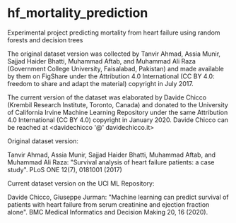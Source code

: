 # hf_mortality_prediction
Experimental project predicting mortality from heart failure using random forests and decision trees


The original dataset version was collected by Tanvir Ahmad, Assia Munir, Sajjad Haider Bhatti, Muhammad Aftab, and Muhammad Ali Raza (Government College University, Faisalabad, Pakistan) and made available by them on FigShare under the Attribution 4.0 International (CC BY 4.0: freedom to share and adapt the material) copyright in July 2017.

The current version of the dataset was elaborated by Davide Chicco (Krembil Research Institute, Toronto, Canada) and donated to the University of California Irvine Machine Learning Repository under the same Attribution 4.0 International (CC BY 4.0) copyright in January 2020. Davide Chicco can be reached at <davidechicco '@' davidechicco.it>



Original dataset version: 

Tanvir Ahmad, Assia Munir, Sajjad Haider Bhatti, Muhammad Aftab, and Muhammad Ali Raza: "Survival analysis of heart failure patients: a case study". PLoS ONE 12(7), 0181001 (2017)

Current dataset version on the UCI ML Repository: 

Davide Chicco, Giuseppe Jurman: "Machine learning can predict survival of patients with heart failure from serum creatinine and ejection fraction alone". BMC Medical Informatics and Decision Making 20, 16 (2020).

